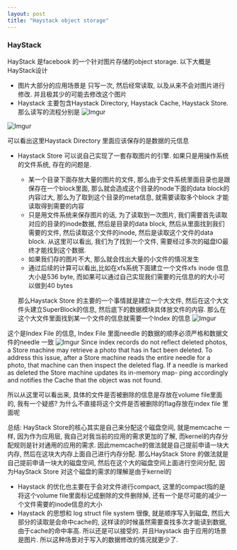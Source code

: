 ```yaml
---
layout: post
title: "Haystack object storage"
---
```


### HayStack
HayStack 是facebook 的一个针对图片存储的object storage. 以下大概是HayStack设计


- 图片大部分的应用场景是 只写一次, 然后经常读取, 以及从来不会对图片进行修改. 并且极其少的可能去修改这个图片
- Haystack 主要包含Haystack Directory, Haystack Cache, Haystack Store. 那么读写的流程分别是
![Imgur](http://i.imgur.com/Xa1E5zg.png)

![Imgur](http://i.imgur.com/Hjn71u5.png)

可以看出这里Haystack Directory 里面应该保存的是数据的元信息

- Haystack Store 可以说自己实现了一套存取图片的引擎. 如果只是用操作系统的文件系统, 存在的问题是.
    - 某一个目录下面存放大量的图片的文件, 那么由于文件系统里面目录也是跟保存在一个block里面, 那么就会造成这个目录的node下面的data block的内容过大, 那么为了取到这个目录的meta信息, 就需要读取多个block 才能读取得到需要的内容
    - 只是用文件系统来保存图片的话, 为了读取到一次图片, 我们需要首先读取对应的目录的inode数据, 然后是目录的data block, 然后从里面找到我们需要的文件, 然后读取这个文件的inode, 然后是读取这个文件的data block. 从这里可以看出, 我们为了找到一个文件, 需要经过多次的磁盘IO最终才能找到这个数据.
    - 如果我们存的图片不大, 那么就会找出大量的小文件的情况发生
    - 通过后续的计算可以看出,比如在xfs系统下面建立一个文件xfs inode 信息大小是536 byte, 而如果可以通过自己实现我们需要的元信息的的大小可以做到40 bytes

   那么Haystack Store 的主要的一个事情就是建立一个大文件, 然后在这个大文件头建立SuperBlock的信息, 然后底下的数据模块具体放文件的内容. 那么在这个大文件里面找到某一个文件的信息就需要一个Index 的信息
![Imgur](http://i.imgur.com/Hyowus5.png)

这个是Index File 的信息, Index File 里面needle 的数据的顺序必须严格和数据文件的needle 一致
![Imgur](http://i.imgur.com/OyAWZOt.png)
Since index records do not reflect deleted photos, a Store machine may retrieve a photo that has in fact been deleted. To address this issue, after a Store machine reads the entire needle for a photo, that machine can then inspect the deleted flag. If a needle is marked as deleted the Store machine updates its in-memory map- ping accordingly and notifies the Cache that the object was not found.

所以从这里可以看出来, 具体的文件是否被删除的信息是存放在volume file里面的, 我有一个疑惑? 为什么不直接将这个文件是否被删除的flag存放在index file 里面呢

总结: HayStack Store的核心其实是自己来分配这个磁盘空间, 就是memcache 一样, 因为作为应用层, 我自己对我当前的应用的需求更加的了解, 而kernel的内存分配规则是针对通用的应用的需求. 因此memcache的做法就是自己提前申请一块大内存, 然后在这块大内存上面自己进行内存分配. 那么HayStack Store 的做法就是自己提前申请一块大的磁盘空间, 然后在这个大的磁盘空间上面进行空间分配, 因为HayStack Store 对这个磁盘的需求的理解是由于kernel的

- Haystack 的优化也主要在于会对文件进行compact, 这里的compact指的是将这个volume file里面标记成删除的文件删除掉, 还有一个是尽可能的减少一个文件需要的inode信息的大小
- Haystack 的思想和 log struct file system 很像, 就是顺序写入到磁盘, 然后大部分的读取是会命中cache的, 这样读的时候虽然需要查找多次才能读到数据, 由于cache的命中率高. 所以还是可以接受的. 并且Haystack 由于应用的场景是图片. 所以这种场景对于写入的数据修改的情况就更少了.
